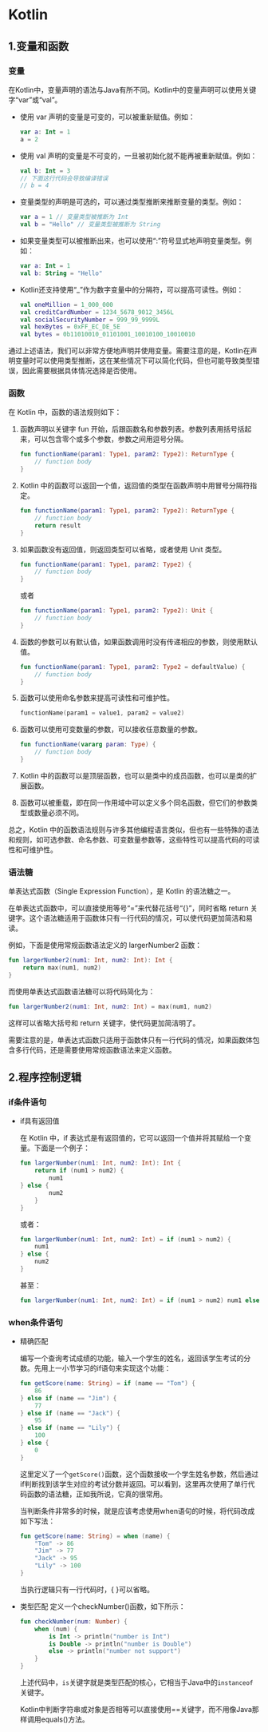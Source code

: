 # Kotlin

## 1.变量和函数

### 变量

在Kotlin中，变量声明的语法与Java有所不同。Kotlin中的变量声明可以使用关键字“var”或“val”。

- 使用 var 声明的变量是可变的，可以被重新赋值。例如：

    ```kotlin
    var a: Int = 1
    a = 2
    ```

- 使用 val 声明的变量是不可变的，一旦被初始化就不能再被重新赋值。例如：

    ```kotlin
    val b: Int = 3
    // 下面这行代码会导致编译错误
    // b = 4
    ```

- 变量类型的声明是可选的，可以通过类型推断来推断变量的类型。例如：

    ```kotlin
    var a = 1 // 变量类型被推断为 Int
    val b = "Hello" // 变量类型被推断为 String
    ```

- 如果变量类型可以被推断出来，也可以使用“:”符号显式地声明变量类型。例如：

    ```kotlin
    var a: Int = 1
    val b: String = "Hello"
    ```

- Kotlin还支持使用“_”作为数字变量中的分隔符，可以提高可读性。例如：

    ```kotlin
    val oneMillion = 1_000_000
    val creditCardNumber = 1234_5678_9012_3456L
    val socialSecurityNumber = 999_99_9999L
    val hexBytes = 0xFF_EC_DE_5E
    val bytes = 0b11010010_01101001_10010100_10010010
    ```

通过上述语法，我们可以非常方便地声明并使用变量。需要注意的是，Kotlin在声明变量时可以使用类型推断，这在某些情况下可以简化代码，但也可能导致类型错误，因此需要根据具体情况选择是否使用。

### 函数

在 Kotlin 中，函数的语法规则如下：

1. 函数声明以关键字 fun 开始，后跟函数名和参数列表。参数列表用括号括起来，可以包含零个或多个参数，参数之间用逗号分隔。

    ```Kotlin
    fun functionName(param1: Type1, param2: Type2): ReturnType {
        // function body
    }
    ```

2. Kotlin 中的函数可以返回一个值，返回值的类型在函数声明中用冒号分隔符指定。

    ```Kotlin
    fun functionName(param1: Type1, param2: Type2): ReturnType {
        // function body
        return result
    }
    ```

3. 如果函数没有返回值，则返回类型可以省略，或者使用 Unit 类型。

    ```Kotlin
    fun functionName(param1: Type1, param2: Type2) {
        // function body
    }
    ```

    或者

    ```Kotlin
    fun functionName(param1: Type1, param2: Type2): Unit {
        // function body
    }
    ```

4. 函数的参数可以有默认值，如果函数调用时没有传递相应的参数，则使用默认值。

    ```Kotlin
    fun functionName(param1: Type1, param2: Type2 = defaultValue) {
        // function body
    }
    ```

5. 函数可以使用命名参数来提高可读性和可维护性。

    ```Kotlin
    functionName(param1 = value1, param2 = value2)
    ```

6. 函数可以使用可变数量的参数，可以接收任意数量的参数。

    ```Kotlin
    fun functionName(vararg param: Type) {
        // function body
    }
    ```

7. Kotlin 中的函数可以是顶层函数，也可以是类中的成员函数，也可以是类的扩展函数。

8. 函数可以被重载，即在同一作用域中可以定义多个同名函数，但它们的参数类型或数量必须不同。

总之，Kotlin 中的函数语法规则与许多其他编程语言类似，但也有一些特殊的语法和规则，如可选参数、命名参数、可变数量参数等，这些特性可以提高代码的可读性和可维护性。

### 语法糖

单表达式函数（Single Expression Function），是 Kotlin 的语法糖之一。

在单表达式函数中，可以直接使用等号“=”来代替花括号“{}”，同时省略 return 关键字。这个语法糖适用于函数体只有一行代码的情况，可以使代码更加简洁和易读。

例如，下面是使用常规函数语法定义的 largerNumber2 函数：

```kotlin
fun largerNumber2(num1: Int, num2: Int): Int {
    return max(num1, num2)
}
```

而使用单表达式函数语法糖可以将代码简化为：

```kotlin
fun largerNumber2(num1: Int, num2: Int) = max(num1, num2)
```

这样可以省略大括号和 return 关键字，使代码更加简洁明了。

需要注意的是，单表达式函数只适用于函数体只有一行代码的情况，如果函数体包含多行代码，还是需要使用常规函数语法来定义函数。

## 2.程序控制逻辑

### if条件语句

- if具有返回值

    在 Kotlin 中，if 表达式是有返回值的，它可以返回一个值并将其赋给一个变量。下面是一个例子：

    ```kotlin
    fun largerNumber(num1: Int, num2: Int): Int {
        return if (num1 > num2) {
            num1
    } else {
            num2
        }
    }
    ```
    
    或者：
    
    ```kotlin
    fun largerNumber(num1: Int, num2: Int) = if (num1 > num2) {
        num1
    } else {
        num2
    }
    ```
    
    甚至：
    
    ```kotlin
    fun largerNumber(num1: Int, num2: Int) = if (num1 > num2) num1 else num2
    ```

### when条件语句

- 精确匹配

    编写一个查询考试成绩的功能，输入一个学生的姓名，返回该学生考试的分数。先用上一小节学习的if语句来实现这个功能：

    ```kotlin
    fun getScore(name: String) = if (name == "Tom") {
        86
    } else if (name == "Jim") {
        77
    } else if (name == "Jack") {
        95
    } else if (name == "Lily") {
        100
    } else {
        0
    }
    ```

    这里定义了一个`getScore()`函数，这个函数接收一个学生姓名参数，然后通过if判断找到该学生对应的考试分数并返回。可以看到，这里再次使用了单行代码函数的语法糖，正如我所说，它真的很常用。

    当判断条件非常多的时候，就是应该考虑使用when语句的时候，将代码改成如下写法：

    ```kotlin
    fun getScore(name: String) = when (name) {
        "Tom" -> 86
        "Jim" -> 77
        "Jack" -> 95
        "Lily" -> 100
    }
    ```

    当执行逻辑只有一行代码时，{ }可以省略。

- 类型匹配
    定义一个checkNumber()函数，如下所示：

    ```kotlin
    fun checkNumber(num: Number) {
        when (num) {
            is Int -> println("number is Int")
            is Double -> println("number is Double")
            else -> println("number not support")
        }
    }
    ```

    上述代码中，`is`关键字就是类型匹配的核心，它相当于Java中的`instanceof`关键字。

    Kotlin中判断字符串或对象是否相等可以直接使用==关键字，而不用像Java那样调用equals()方法。





























